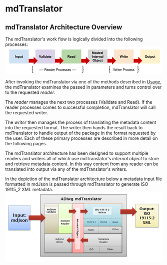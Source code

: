 # mdTranslator

## mdTranslator Architecture Overview

The mdTranslator's work flow is logically divided into the following processes:
![](/assets/mdTranslator/architecture_flow.png)

After invoking the mdTranslator via one of the methods described in [Usage](/mdtranslator/use/usage.md), the mdTranslator examines the passed in parameters and turns control over to the requested *reader*.

The *reader* manages the next two processes (Validate and Read).  If the reader processes comes to successful completion, mdTranslator will call the requested writer.

The *writer* then manages the process of translating the metadata content into the requested format. The writer then hands the result back to mdTranslator to handle output of the package in the format requested by the user.  Each of these primary processes are described in more detail on the following pages.

The mdTranslator architecture has been designed to support multiple readers and writers all of which use mdTranslator's *internal object* to store and retrieve metadata content.  In this way content from any reader can be translated into output via any of the mdTranslator's writers.

In the depiction of the mdTranslator architecture below a metadata input file formatted in mdJson is passed through mdTranslator to generate ISO 19115_2 XML metadata.   ![](/assets/mdTranslator/architecture_overview.png)
